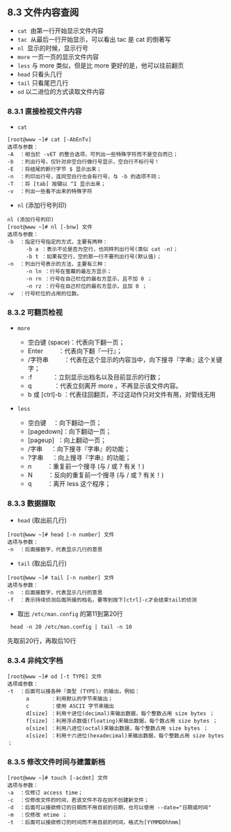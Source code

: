 ## **8.3 文件内容查阅**

* `cat`  由第一行开始显示文件内容
* `tac`  从最后一行开始显示，可以看出 tac 是 cat 的倒著写
* `nl`  显示的时候，显示行号
* `more` 一页一页的显示文件内容
* `less` 与 more 类似，但是比 more 更好的是，他可以往前翻页
* `head` 只看头几行
* `tail` 只看尾巴几行
* `od` 以二进位的方式读取文件内容

### **8.3.1 直接检视文件内容**

* `cat`
```
[root@www ~]# cat [-AbEnTv]
选项与参数：
-A  ：相当於 -vET 的整合选项，可列出一些特殊字符而不是空白而已；
-b  ：列出行号，仅针对非空白行做行号显示，空白行不标行号！
-E  ：将结尾的断行字节 $ 显示出来；
-n  ：列印出行号，连同空白行也会有行号，与 -b 的选项不同；
-T  ：将 [tab] 按键以 ^I 显示出来；
-v  ：列出一些看不出来的特殊字符
```

* `nl` (添加行号列印)
```
nl (添加行号列印)
[root@www ~]# nl [-bnw] 文件
选项与参数：
-b  ：指定行号指定的方式，主要有两种：
      -b a ：表示不论是否为空行，也同样列出行号(类似 cat -n)；
      -b t ：如果有空行，空的那一行不要列出行号(默认值)；
-n  ：列出行号表示的方法，主要有三种：
      -n ln ：行号在萤幕的最左方显示；
      -n rn ：行号在自己栏位的最右方显示，且不加 0 ；
      -n rz ：行号在自己栏位的最右方显示，且加 0 ；
-w  ：行号栏位的占用的位数。
```
### **8.3.2 可翻页检视**

* `more`
  * 空白键 (space)：代表向下翻一页；
  * Enter         ：代表向下翻『一行』；
  * /字符串         ：代表在这个显示的内容当中，向下搜寻『字串』这个关键字；
  * :f            ：立刻显示出档名以及目前显示的行数；
  * q             ：代表立刻离开 more ，不再显示该文件内容。
  * b 或 [ctrl]-b ：代表往回翻页，不过这动作只对文件有用，对管线无用

* `less`
  * 空白键    ：向下翻动一页；
  * [pagedown]：向下翻动一页；
  * [pageup]  ：向上翻动一页；
  * /字串     ：向下搜寻『字串』的功能；
  * ?字串     ：向上搜寻『字串』的功能；
  * n         ：重复前一个搜寻 (与 / 或 ? 有关！)
  * N         ：反向的重复前一个搜寻 (与 / 或 ? 有关！)
  * q         ：离开 less 这个程序；

### **8.3.3 数据撷取**

* `head` (取出前几行)
```
[root@www ~]# head [-n number] 文件
选项与参数：
-n  ：后面接数字，代表显示几行的意思
```

* `tail` (取出后几行)
```
[root@www ~]# tail [-n number] 文件
选项与参数：
-n  ：后面接数字，代表显示几行的意思
-f  ：表示持续侦测后面所接的档名，要等到按下[ctrl]-c才会结束tail的侦测
```

* 取出 `/etc/man.config` 的第11到第20行
```
 head -n 20 /etc/man.config | tail -n 10
```
先取前20行，再取后10行

### **8.3.4 非纯文字档**

```
[root@www ~]# od [-t TYPE] 文件
选项或参数：
-t  ：后面可以接各种『类型 (TYPE)』的输出，例如：
      a       ：利用默认的字节来输出；
      c       ：使用 ASCII 字节来输出
      d[size] ：利用十进位(decimal)来输出数据，每个整数占用 size bytes ；
      f[size] ：利用浮点数值(floating)来输出数据，每个数占用 size bytes ；
      o[size] ：利用八进位(octal)来输出数据，每个整数占用 size bytes ；
      x[size] ：利用十六进位(hexadecimal)来输出数据，每个整数占用 size bytes ；
```

### **8.3.5 修改文件时间与建置新档**

```
[root@www ~]# touch [-acdmt] 文件
选项与参数：
-a  ：仅修订 access time；
-c  ：仅修改文件的时间，若该文件不存在则不创建新文件；
-d  ：后面可以接欲修订的日期而不用目前的日期，也可以使用 --date="日期或时间"
-m  ：仅修改 mtime ；
-t  ：后面可以接欲修订的时间而不用目前的时间，格式为[YYMMDDhhmm]
```
